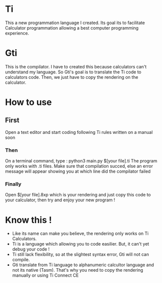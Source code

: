# Ti

This a new programmation language I created.
Its goal its to facilitate Calculator programmation allowing
a best computer programming experience.


# Gti

This is the compilator.
I have to created this because calculators can't understand
my language. So Gti's goal is to translate the Ti code to
calculators code. Then, we just have to copy the rendering
on the calculator.

# How to use

## First

Open a text editor and start coding following Ti rules
written on a manual soon

### Then

On a terminal command, type : python3    main.py    $[your file].ti
The program only works with .ti files.
Make sure that compilation succed, else an error message
will appear showing you at which line did the compilator failed

### Finally

Open $[your file].8xp which is your rendering and just copy this
code to your calculator, then try and enjoy your new program !

# Know this !
- Like its name can make you believe, the rendering only works on Ti Calculators.
- Ti is a language which allowing you to code easilier. But, it can't yet debug your code !
- Ti still lack flexibility, so at the slightest syntax error, Gti will not can compile.
- Gti translate from Ti language to alphanumeric calcultor language and not its native (Tasm). That's why you need to copy the rendering manually or using Ti Connect CE
